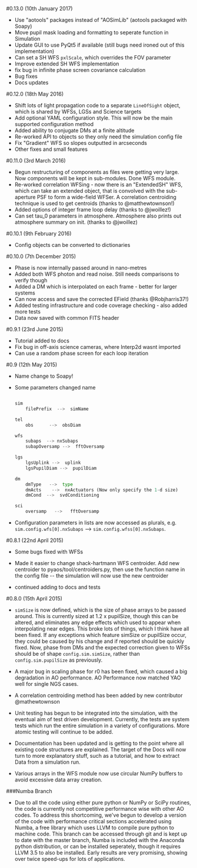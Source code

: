 #0.13.0 (10th January 2017)
- Use "aotools" packages instead of "AOSimLib" (aotools packaged with Soapy)
- Move pupil mask loading and formatting to seperate function in Simulation
- Update GUI to use PyQt5 if available (still bugs need ironed out of this implementation)
- Can set a SH WFS `pxlScale`, which overrides the FOV parameter
- Improve extended SH WFS implementation
- fix bug in infinite phase screen covariance calculation
- Bug fixes
- Docs updates

#0.12.0 (18th May 2016)
- Shift lots of light propagation code to a separate `LineOfSight` object, which is shared by WFSs, LGSs and Science targets
- Add optional YAML configuration style. This will now be the main supported configuration method
- Added ability to conjugate DMs at a finite altitude
- Re-worked API to objects so they only need the simulation config file 
- Fix "Gradient" WFS so slopes outputted in arcseconds
- Other fixes and small features

#0.11.0 (3rd March 2016)
- Begun restructuring of components as files were getting very large. Now components will be kept in sub-modules. Done WFS module.
- Re-worked correlation WFSing - now there is an "ExtendedSH" WFS, which can take an extended object, that is convolved with the sub-aperture PSF to form a wide-field WFSer. A correlation centroiding technique is used to get centroids (thanks to @matthewtownson!)
- Added options of integer frame loop delay (thanks to @jwoillez!)
- Can set tau_0 parameters in atmosphere. Atmosphere also prints out atmosphere summary on init. (thanks to @jwoillez)

#0.10.1 (9th February 2016)
- Config objects can be converted to dictionaries

#0.10.0 (7th December 2015)
- Phase is now internally passed around in nano-metres
- Added both WFS photon and read noise. Still needs comparisons to verify though
- Added a DM which is interpolated on each frame - better for larger systems
- Can now access and save the corrected EField (thanks @Robjharris37!)
- Added testing infrastructure and code coverage checking - also added more tests
- Data now saved with common FITS header


#0.9.1 (23rd June 2015)
- Tutorial added to docs
- Fix bug in off-axis science cameras, where Interp2d wasnt imported
- Can use a random phase screen for each loop iteration

#0.9 (12th May 2015)
- Name change to Soapy!

- Some parameters changed name 
    ```python

    sim
        filePrefix  -->  simName

    tel
        obs      -->  obsDiam

    wfs
        subaps  --> nxSubaps
        subapOversamp -->  fftOversamp

    lgs
        lgsUplink -->  uplink
        lgsPupilDiam -->  pupilDiam
    
    dm
        dmType   -->  type
        dmActs    -->  nxActuators (Now only specify the 1-d size)
        dmCond  -->  svdConditioning

    sci
        oversamp   -->   fftOversamp

    ```
- Configuration parameters in lists are now accessed as plurals, e.g. `sim.config.wfs[0].nxSubaps` --> `sim.config.wfss[0].nxSubaps`.

#0.8.1 (22nd April 2015)
- Some bugs fixed with WFSs

- Made it easier to change shack-hartmann WFS centroider. Add new centroider to pyaos/tool/centroiders.py, then use the function name in the config file -- the simulation will now use the new centroider

- continued adding to docs and tests

#0.8.0 (15th April 2015)
- `simSize` is now defined, which is the size of phase arrays to be passed around. This is currently sized at 1.2 x pupilSize, though this can be altered, and eliminates any edge effects which used to appear when interpolating near edges. This broke lots of things, which I think have all been fixed. If any exceptions which feature simSize or pupilSize occur, they could be caused by his change and if reported should be quickly fixed. Now, phase from DMs and the expected correction given to WFSs should be of shape `config.sim.simSize`, rather than `config.sim.pupilSize` as previously.

- A major bug in scaling phase for r0 has been fixed, which caused a big degradation in AO performance. AO Performance now matched YAO well for single NGS cases.

- A correlation centroiding method has been added by new contributor @mathewtownson

- Unit testing has begun to be integrated into the simulation, with the eventual aim of test driven development. Currently, the tests are system tests which run the entire simulation in a variety of configurations. More atomic testing will continue to be added.

- Documentation has been updated and is getting to the point where all existing code structures are explained. The target of the Docs will now turn to more explanatory stuff, such as a tutorial, and how to extract Data from a simulation run.

- Various arrays in the WFS module now use circular NumPy buffers to avoid excessive data array creation.

###Numba Branch
- Due to all the code using either pure python or NumPy or SciPy routines, the code is currently not competitive performance wise with other AO codes. To address this shortcoming, we've begun to develop a version of the code with performance critical sections accelerated using Numba, a free library which uses LLVM to compile pure python to machine code. This branch can be accessed through git and is kept up to date with the master branch, Numba is included with the Anaconda python distribution, or can be installed seperately, though it requires LLVM 3.5 to also be installed. Early results are very promising, showing over twice speed-ups for lots of applications.
